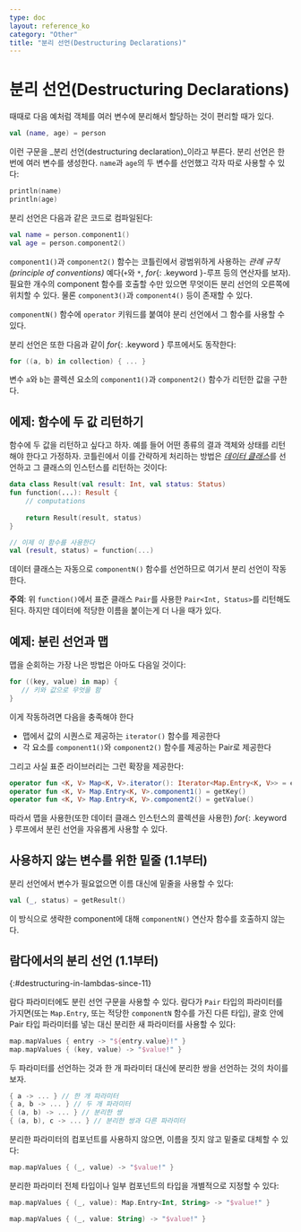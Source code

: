 ```yaml
---
type: doc
layout: reference_ko
category: "Other"
title: "분리 선언(Destructuring Declarations)"
---
```


# 분리 선언(Destructuring Declarations)

때때로 다음 예처럼 객체를 여러 변수에 분리해서 할당하는 것이 편리할 때가 있다.

``` kotlin
val (name, age) = person 
```

이런 구문을 _분리 선언(destructuring declaration)_이라고 부른다.
분리 선언은 한 번에 여러 변수를 생성한다.
`name`과 `age`의 두 변수를 선언했고 각자 따로 사용할 수 있다:
 
``` kotlin
println(name)
println(age)
```

분리 선언은 다음과 같은 코드로 컴파일된다:

``` kotlin
val name = person.component1()
val age = person.component2()
```

`component1()`과  `component2()` 함수는 코틀린에서 광범위하게 사용하는 _관례 규칙(principle of conventions)_ 
예다(`+`와 `*`, *for*{: .keyword }-루프 등의 연산자를 보자).
필요한 개수의 component 함수를 호출할 수만 있으면 무엇이든 분리 선언의 오른쪽에 위치할 수 있다. 
물론 `component3()`과 `component4()` 등이 존재할 수 있다.

`componentN()` 함수에 `operator` 키워드를 붙여야 분리 선언에서 그 함수를 사용할 수 있다.

분리 선언은 또한 다음과 같이 *for*{: .keyword } 루프에서도 동작한다:

``` kotlin
for ((a, b) in collection) { ... }
```

변수 `a`와 `b`는 콜렉션 요소의 `component1()`과 `component2()` 함수가 리턴한 값을 구한다.

## 에제: 함수에 두 값 리턴하기

함수에 두 값을 리턴하고 싶다고 하자. 예를 들어 어떤 종류의 결과 객체와 상태를 리턴해야 한다고 가정하자.
코틀린에서 이를 간략하게 처리하는 방법은 [_데이터 클래스_](data-classes.html)를 선언하고
그 클래스의 인스턴스를 리턴하는 것이다: 
 
``` kotlin
data class Result(val result: Int, val status: Status)
fun function(...): Result {
    // computations
    
    return Result(result, status)
}

// 이제 이 함수를 사용한다
val (result, status) = function(...)
```

데이터 클래스는 자동으로 `componentN()` 함수를 선언하므로 여기서 분리 선언이 작동한다.

**주의**: 위 `function()`에서 표준 클래스 `Pair`를 사용한 `Pair<Int, Status>`를 리턴해도 된다. 하지만
데이터에 적당한 이름을 붙이는게 더 나을 때가 있다.  

## 예제: 분린 선언과 맵

맵을 순회하는 가장 나은 방법은 아마도 다음일 것이다:

``` kotlin
for ((key, value) in map) {
   // 키와 값으로 무엇을 함
}
```

이게 작동하려면 다음을 충족해야 한다 

* 맵에서 값의 시퀀스로 제공하는 `iterator()` 함수를 제공한다
* 각 요소를 `component1()`와 `component2()` 함수를 제공하는 Pair로 제공한다 

그리고 사실 표준 라이브러리는 그런 확장을 제공한다:

``` kotlin
operator fun <K, V> Map<K, V>.iterator(): Iterator<Map.Entry<K, V>> = entrySet().iterator()
operator fun <K, V> Map.Entry<K, V>.component1() = getKey()
operator fun <K, V> Map.Entry<K, V>.component2() = getValue()
```  

따라서 맵을 사용한(또한 데이터 클래스 인스턴스의 콜렉션을 사용한) *for*{: .keyword } 루프에서 분린 선언을 자유롭게 사용할 수 있다.  

## 사용하지 않는 변수를 위한 밑줄 (1.1부터)

분리 선언에서 변수가 필요없으면 이름 대신에 밑줄을 사용할 수 있다:

``` kotlin
val (_, status) = getResult()
```

이 방식으로 생략한 component에 대해 `componentN()` 연산자 함수를 호출하지 않는다.

## 람다에서의 분리 선언 (1.1부터)
{:#destructuring-in-lambdas-since-11}

람다 파라미터에도 분린 선언 구문을 사용할 수 있다.
람다가 `Pair` 타입의 파라미터를 가지면(또는 `Map.Entry`, 또는 적당한 `componentN` 함수를 가진 다른 타입),
괄호 안에 Pair 타입 파라미터를 넣는 대신 분리한 새 파라미터를 사용할 수 있다:

``` kotlin
map.mapValues { entry -> "${entry.value}!" }
map.mapValues { (key, value) -> "$value!" }
```

두 파라미터를 선언하는 것과 한 개 파라미터 대신에 분리한 쌍을 선언하는 것의 차이를 보자.

``` kotlin
{ a -> ... } // 한 개 파라미터
{ a, b -> ... } // 두 개 파라미터
{ (a, b) -> ... } // 분리한 쌍
{ (a, b), c -> ... } // 분리한 쌍과 다른 파라미터
```

분리한 파라미터의 컴포넌트를 사용하지 않으면, 이름을 짓지 않고 밑줄로 대체할 수 있다:

``` kotlin
map.mapValues { (_, value) -> "$value!" }
```

분리한 파라미터 전체 타입이나 일부 컴포넌트의 타입을 개별적으로 지정할 수 있다:

``` kotlin
map.mapValues { (_, value): Map.Entry<Int, String> -> "$value!" }

map.mapValues { (_, value: String) -> "$value!" }
```
